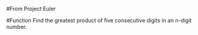 #From Project Euler

#Function
Find the greatest product of five consecutive digits in an n-digit number.
